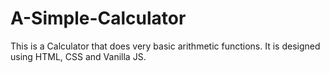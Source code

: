 # A-Simple-Calculator

This is a Calculator that does very basic arithmetic functions. It is designed using HTML, CSS and Vanilla JS.
